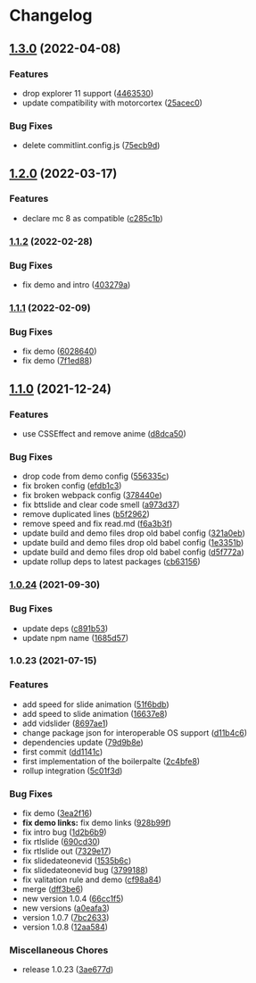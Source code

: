 # Changelog

## [1.3.0](https://github.com/donkeyclip/motorcortex-slides/compare/v1.2.0...v1.3.0) (2022-04-08)


### Features

* drop explorer 11 support ([4463530](https://github.com/donkeyclip/motorcortex-slides/commit/4463530a438f7c61d3976d58787989b9eb58016e))
* update compatibility with motorcortex ([25acec0](https://github.com/donkeyclip/motorcortex-slides/commit/25acec07fc7175725f9c28817864881c2cf8b80c))


### Bug Fixes

* delete commitlint.config.js ([75ecb9d](https://github.com/donkeyclip/motorcortex-slides/commit/75ecb9de2e7a201f1ef536a156f3e4252f32cdc6))

## [1.2.0](https://www.github.com/donkeyclip/motorcortex-slides/compare/v1.1.2...v1.2.0) (2022-03-17)


### Features

* declare mc 8 as compatible ([c285c1b](https://www.github.com/donkeyclip/motorcortex-slides/commit/c285c1b3908b7423fade4b34dd12e0ea01dcd6fe))

### [1.1.2](https://www.github.com/donkeyclip/motorcortex-slides/compare/v1.1.1...v1.1.2) (2022-02-28)


### Bug Fixes

* fix demo and intro ([403279a](https://www.github.com/donkeyclip/motorcortex-slides/commit/403279abd05ef06cf5a43ca9ef7269a2c3ded5ca))

### [1.1.1](https://www.github.com/donkeyclip/motorcortex-slides/compare/v1.1.0...v1.1.1) (2022-02-09)


### Bug Fixes

* fix demo ([6028640](https://www.github.com/donkeyclip/motorcortex-slides/commit/602864061b9d5e6fe7bfb3ffaa1988fba3b0219e))
* fix demo ([7f1ed88](https://www.github.com/donkeyclip/motorcortex-slides/commit/7f1ed882fa4302a3c5a9d35e42b4748a9abbcee3))

## [1.1.0](https://www.github.com/donkeyclip/motorcortex-slides/compare/v1.0.24...v1.1.0) (2021-12-24)


### Features

* use CSSEffect and remove anime ([d8dca50](https://www.github.com/donkeyclip/motorcortex-slides/commit/d8dca501b102645d9104b37b0f8d56bfe352aef3))


### Bug Fixes

* drop code from demo config ([556335c](https://www.github.com/donkeyclip/motorcortex-slides/commit/556335cf25a8b274cf8bc0ea50b0385a732ee6af))
* fix broken config ([efdb1c3](https://www.github.com/donkeyclip/motorcortex-slides/commit/efdb1c352ec6b9e610ab6551cdb2ce6d2ba4d394))
* fix broken webpack config ([378440e](https://www.github.com/donkeyclip/motorcortex-slides/commit/378440e75f8f2e40b93d87fa5ef82ac01b85f906))
* fix bttslide and clear code smell ([a973d37](https://www.github.com/donkeyclip/motorcortex-slides/commit/a973d37ab4eef9a06c599ec5e0e90e2c5684d57b))
* remove duplicated lines ([b5f2962](https://www.github.com/donkeyclip/motorcortex-slides/commit/b5f29620c1fa59cb86448dd1bf2e3d5de93e70c3))
* remove speed and fix read.md ([f6a3b3f](https://www.github.com/donkeyclip/motorcortex-slides/commit/f6a3b3fcbd187af5fa9c6650a75185b68605fac0))
* update build and demo files drop old babel config ([321a0eb](https://www.github.com/donkeyclip/motorcortex-slides/commit/321a0ebba8984ef5ffbf4f67644a79e4b707bdac))
* update build and demo files drop old babel config ([1e3351b](https://www.github.com/donkeyclip/motorcortex-slides/commit/1e3351b89e0374bc2e638616196577ea2a30735d))
* update build and demo files drop old babel config ([d5f772a](https://www.github.com/donkeyclip/motorcortex-slides/commit/d5f772a46a6a2eeddbfce3f1ebc661924b042125))
* update rollup deps to latest packages ([cb63156](https://www.github.com/donkeyclip/motorcortex-slides/commit/cb631568cb4b38fc73ef8e97d904705e5b38354c))

### [1.0.24](https://www.github.com/donkeyclip/motorcortex-slides/compare/v1.0.23...v1.0.24) (2021-09-30)


### Bug Fixes

* update deps ([c891b53](https://www.github.com/donkeyclip/motorcortex-slides/commit/c891b53dec34b93b0a5556a2437a8d734f71b32c))
* update npm name ([1685d57](https://www.github.com/donkeyclip/motorcortex-slides/commit/1685d57b3f6161618e9e80e585b948508d1b7459))

### 1.0.23 (2021-07-15)


### Features

* add speed for slide animation ([51f6bdb](https://www.github.com/kissmybutton/motorcortex-slides/commit/51f6bdbcd06133c2b7b03aaac8f9c589dc6a4c53))
* add speed to slide animation ([16637e8](https://www.github.com/kissmybutton/motorcortex-slides/commit/16637e854621c06085eff2c98fa7df69ba2ded11))
* add vidslider ([8697ae1](https://www.github.com/kissmybutton/motorcortex-slides/commit/8697ae15eb013a32cca9d5453ae500a06c0ff68f))
* change package json for interoperable OS support ([d11b4c6](https://www.github.com/kissmybutton/motorcortex-slides/commit/d11b4c626bc9ecbfdb6c7f67d1e862f0de5fc69b))
* dependencies update ([79d9b8e](https://www.github.com/kissmybutton/motorcortex-slides/commit/79d9b8e0d06478228f02266f5cedda3ce9e48d50))
* first commit ([dd1141c](https://www.github.com/kissmybutton/motorcortex-slides/commit/dd1141cca3b24d756e9e57c1703c55f77c9b5233))
* first implementation of the boilerpalte ([2c4bfe8](https://www.github.com/kissmybutton/motorcortex-slides/commit/2c4bfe85e42ca7917792dc8dfba9ad67c8cd5bc6))
* rollup integration ([5c01f3d](https://www.github.com/kissmybutton/motorcortex-slides/commit/5c01f3d9dfe13757bc33e19d6d7aba82cd8e7f75))


### Bug Fixes

* fix demo ([3ea2f16](https://www.github.com/kissmybutton/motorcortex-slides/commit/3ea2f16af5a62ab648c1120aedad720653de885c))
* **fix demo links:** fix demo links ([928b99f](https://www.github.com/kissmybutton/motorcortex-slides/commit/928b99f9999715b1a108ba024d8d6590fbc4a49b))
* fix intro bug ([1d2b6b9](https://www.github.com/kissmybutton/motorcortex-slides/commit/1d2b6b9811598ebaaf31e4ea218b3cb435df2f2a))
* fix rtlslide ([690cd30](https://www.github.com/kissmybutton/motorcortex-slides/commit/690cd3072aaa52766e04dc949b3612a086df38e9))
* fix rtlslide out ([7329e17](https://www.github.com/kissmybutton/motorcortex-slides/commit/7329e1725a2f41e4aebaf35f9f337e663b56c418))
* fix slidedateonevid ([1535b6c](https://www.github.com/kissmybutton/motorcortex-slides/commit/1535b6cb7df17104ff81e33b4a9ddc9f83e1313f))
* fix slidedateonevid bug ([3799188](https://www.github.com/kissmybutton/motorcortex-slides/commit/3799188faefdb259fe0402aa386a813f12d33976))
* fix valitation rule and demo ([cf98a84](https://www.github.com/kissmybutton/motorcortex-slides/commit/cf98a84261af64b76fedc3c948d638c24b20608c))
* merge ([dff3be6](https://www.github.com/kissmybutton/motorcortex-slides/commit/dff3be6e1dc391fedb40095e35d7e1744c184a8a))
* new version 1.0.4 ([66cc1f5](https://www.github.com/kissmybutton/motorcortex-slides/commit/66cc1f53d5ef44484842f55827aec3e17f481e8b))
* new versions ([a0eafa3](https://www.github.com/kissmybutton/motorcortex-slides/commit/a0eafa38e33bda28f24c4f13fdf8a97912d5fa86))
* version 1.0.7 ([7bc2633](https://www.github.com/kissmybutton/motorcortex-slides/commit/7bc2633b824de26597864673617b1bf2c93f59a9))
* version 1.0.8 ([12aa584](https://www.github.com/kissmybutton/motorcortex-slides/commit/12aa58431a1d5be37236ed80fdf3a8313f8927e3))


### Miscellaneous Chores

* release 1.0.23 ([3ae677d](https://www.github.com/kissmybutton/motorcortex-slides/commit/3ae677dc53b881e9ba1a6b01065778cf88d2c416))
